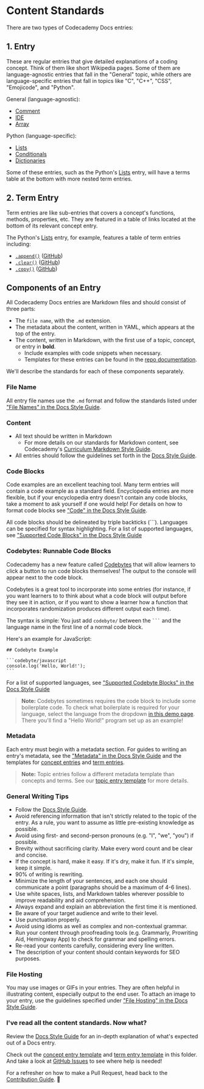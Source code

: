 # Content Standards

There are two types of Codecademy Docs entries:

## 1. Entry

These are regular entries that give detailed explanations of a coding concept. Think of them like short Wikipedia pages. Some of them are language-agnostic entries that fall in the "General" topic, while others are language-specific entries that fall in topics like "C", "C++", "CSS", "Emojicode", and "Python".

General (language-agnostic):

- [Comment](https://www.codecademy.com/resources/docs/general/comment)
- [IDE](https://www.codecademy.com/resources/docs/general/developer-tools/ide)
- [Array](https://www.codecademy.com/resources/docs/general/data-structures/array)

Python (language-specific):

- [Lists](https://www.codecademy.com/resources/docs/python/lists)
- [Conditionals](https://www.codecademy.com/resources/docs/python/conditionals)
- [Dictionaries](https://www.codecademy.com/resources/docs/python/dictionaries)

Some of these entries, such as the Python's [Lists](https://www.codecademy.com/resources/docs/python/lists) entry, will have a terms table at the bottom with more nested term entries.

## 2. Term Entry

Term entries are like sub-entries that covers a concept's functions, methods, properties, etc. They are featured in a table of links located at the bottom of its relevant concept entry.

The Python's [Lists](https://www.codecademy.com/resources/docs/python/lists) entry, for example, features a table of term entries including:

- [`.append()`](https://www.codecademy.com/resources/docs/python/lists/append) ([GitHub](https://github.com/Codecademy/docs/blob/main/content/python/concepts/lists/terms/append/append.md))
- [`.clear()`](https://www.codecademy.com/resources/docs/python/lists/clear) ([GitHub](https://github.com/Codecademy/docs/blob/main/content/python/concepts/lists/terms/clear/clear.md))
- [`.copy()`](https://www.codecademy.com/resources/docs/python/lists/copy) ([GitHub](https://github.com/Codecademy/docs/blob/main/content/python/concepts/lists/terms/copy/copy.md))

## Components of an Entry

All Codecademy Docs entries are Markdown files and should consist of three parts:

- The `file name`, with the `.md` extension.
- The metadata about the content, written in YAML, which appears at the top of the entry.
- The content, written in Markdown, with the first use of a topic, concept, or entry in **bold**.
  - Include examples with code snippets when necessary.
  - Templates for these entries can be found in the [repo documentation](https://github.com/Codecademy/docs/tree/main/documentation).

We'll describe the standards for each of these components separately.

### File Name

All entry file names use the `.md` format and follow the standards listed under ["File Names" in the Docs Style Guide](https://github.com/Codecademy/docs/blob/main/documentation/style-guide.md#file-names).

### Content

- All text should be written in Markdown
  - For more details on our standards for Markdown content, see Codecademy's [Curriculum Markdown Style Guide](http://curriculum-documentation.codecademy.com/content-guidelines/markdown-style-guide/).
- All entries should follow the guidelines set forth in the [Docs Style Guide](https://github.com/Codecademy/docs/blob/main/documentation/style-guide.md).

### Code Blocks

Code examples are an excellent teaching tool. Many term entries will contain a code example as a standard field. Encyclopedia entries are more flexible, but if your encyclopedia entry doesn't contain any code blocks, take a moment to ask yourself if one would help! For details on how to format code blocks see ["Code" in the Docs Style Guide](https://github.com/Codecademy/docs/blob/main/documentation/style-guide.md#code).

All code blocks should be delineated by triple backticks (```). Languages can be specified for syntax highlighting. For a list of supported languages, see ["Supported Code Blocks" in the Docs Style Guide](https://github.com/Codecademy/docs/blob/main/documentation/style-guide.md#supported-code-blocks)

### Codebytes: Runnable Code Blocks

Codecademy has a new feature called [Codebytes](https://www.codecademy.com/codebyte-editor) that will allow learners to click a button to run code blocks themselves! The output to the console will appear next to the code block.

Codebytes is a great tool to incorporate into some entries (for instance, if you want learners to to think about what a code block will output before they see it in action, or if you want to show a learner how a function that incorporates randomization produces different output each time).

The syntax is simple: You just add `codebyte/` between the ` ``` ` and the language name in the first line of a normal code block.

Here's an example for JavaScript:

````
## Codebyte Example

```codebyte/javascript
console.log('Hello, World!');
```
````

For a list of supported languages, see ["Supported Codebyte Blocks" in the Docs Style Guide](https://github.com/Codecademy/docs/blob/main/documentation/style-guide.md#supported-codebyte-blocks)

> **Note:** Codebytes sometimes requires the code block to include some boilerplate code. To check what boilerplate is required for your language, select the language from the dropdown [in this demo page](https://www.codecademy.com/codebyte-editor). There you'll find a "Hello World!" program set up as an example!

### Metadata

Each entry must begin with a metadata section. For guides to writing an entry's metadata, see the ["Metadata" in the Docs Style Guide](https://github.com/Codecademy/docs/blob/main/documentation/style-guide.md#metadata) and the templates for [concept entries](https://github.com/Codecademy/docs/blob/main/documentation/entry-template.md) and [term entries](https://github.com/Codecademy/docs/blob/main/documentation/term-entry-template.md).

> **Note:** Topic entries follow a different metadata template than concepts and terms. See our [topic entry template](https://github.com/Codecademy/docs/blob/main/documentation/topic-info-template.md) for more details.

### General Writing Tips

- Follow the [Docs Style Guide](https://github.com/Codecademy/docs/blob/main/documentation/style-guide.md).
- Avoid referencing information that isn't strictly related to the topic of the entry. As a rule, you want to assume as little pre-existing knowledge as possible.
- Avoid using first- and second-person pronouns (e.g. "I", "we", "you") if possible.
- Brevity without sacrificing clarity. Make every word count and be clear and concise.
- If the concept is hard, make it easy. If it's dry, make it fun. If it's simple, keep it simple.
- 90% of writing is rewriting.
- Minimize the length of your sentences, and each one should communicate a point (paragraphs should be a maximum of 4-6 lines).
- Use white spaces, lists, and Markdown tables wherever possible to improve readability and aid comprehension.
- Always expand and explain an abbreviation the first time it is mentioned.
- Be aware of your target audience and write to their level.
- Use punctuation properly.
- Avoid using idioms as well as complex and non-contextual grammar.
- Run your content through proofreading tools (e.g. Grammarly, Prowriting Aid, Hemingway App) to check for grammar and spelling errors.
- Re-read your contents carefully, considering every line written.
- The description of your content should contain keywords for SEO purposes.

### File Hosting

You may use images or GIFs in your entries. They are often helpful in illustrating content, especially output to the end user. To attach an image to your entry, use the guidelines specified under ["File Hosting" in the Docs Style Guide](https://github.com/Codecademy/docs/blob/main/documentation/style-guide.md#file-hosting).

### I've read all the content standards. Now what?

Review the [Docs Style Guide](https://github.com/Codecademy/docs/blob/main/documentation/style-guide.md) for an in-depth explanation of what's expected out of a Docs entry.

Check out the [concept entry template](https://github.com/Codecademy/docs/blob/main/documentation/entry-template.md) and [term entry template](https://github.com/Codecademy/docs/blob/main/documentation/term-entry-template.md) in this folder. And take a look at [GitHub Issues](https://github.com/Codecademy/docs/issues) to see where help is needed!

For a refresher on how to make a Pull Request, head back to the [Contribution Guide](https://github.com/Codecademy/docs/blob/main/.github/CONTRIBUTING.md). 🎒
